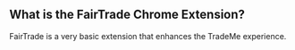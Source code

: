 ## What is the FairTrade Chrome Extension?

FairTrade is a very basic extension that enhances the TradeMe experience.
